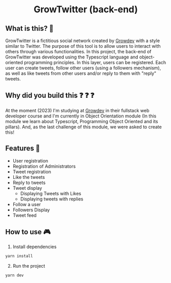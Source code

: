 <div align="center">

# GrowTwitter (back-end)

</div>

## What is this? :thinking: 

GrowTwitter is a fictitious social network created by [Growdev](https://www.growdev.com.br/) with a style similar to Twitter. The purpose of this tool is to allow users to interact with others through various functionalities. In this project, the back-end of GrowTwitter was developed using the Typescript language and object-oriented programming principles. In this layer, users can be registered. Each user can create tweets, follow other users (using a followers mechanism), as well as like tweets from other users and/or reply to them with "reply" tweets.

## Why did you build this :question: :question: :question:

At the moment (2023) I'm studying at [Growdev](https://www.growdev.com.br/) in their fullstack web developer course and I'm currently in Object Orientation module (In this module we learn about Typescript, Programming
Object Oriented and its pillars). And, as the last challenge of this module, we were asked to create this!

## Features :rocket:

- User registration
- Registration of Administrators
- Tweet registration
- Like the tweets
- Reply to tweets
- Tweet display
  - Displaying Tweets with Likes
  - Displaying tweets with replies
- Follow a user
- Followers Display
- Tweet feed

## How to use :video_game:

1. Install dependencies
```bash
yarn install
```
2. Run the project
```bash
yarn dev
```
